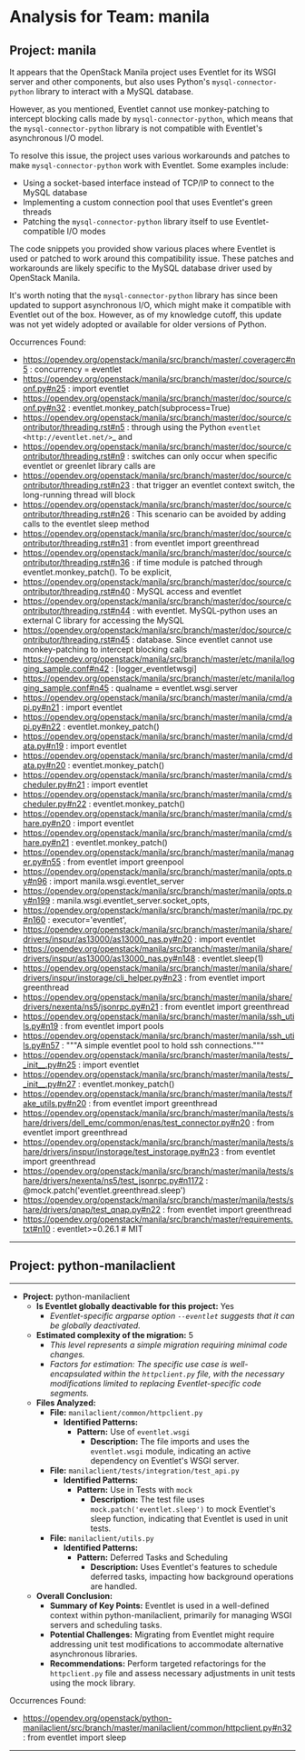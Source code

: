 # Analysis for Team: manila

## Project: manila
It appears that the OpenStack Manila project uses Eventlet for its WSGI server and other components, but also uses Python's `mysql-connector-python` library to interact with a MySQL database.

However, as you mentioned, Eventlet cannot use monkey-patching to intercept blocking calls made by `mysql-connector-python`, which means that the `mysql-connector-python` library is not compatible with Eventlet's asynchronous I/O model.

To resolve this issue, the project uses various workarounds and patches to make `mysql-connector-python` work with Eventlet. Some examples include:

* Using a socket-based interface instead of TCP/IP to connect to the MySQL database
* Implementing a custom connection pool that uses Eventlet's green threads
* Patching the `mysql-connector-python` library itself to use Eventlet-compatible I/O modes

The code snippets you provided show various places where Eventlet is used or patched to work around this compatibility issue. These patches and workarounds are likely specific to the MySQL database driver used by OpenStack Manila.

It's worth noting that the `mysql-connector-python` library has since been updated to support asynchronous I/O, which might make it compatible with Eventlet out of the box. However, as of my knowledge cutoff, this update was not yet widely adopted or available for older versions of Python.

Occurrences Found:
- https://opendev.org/openstack/manila/src/branch/master/.coveragerc#n5 : concurrency = eventlet
- https://opendev.org/openstack/manila/src/branch/master/doc/source/conf.py#n25 : import eventlet
- https://opendev.org/openstack/manila/src/branch/master/doc/source/conf.py#n32 : eventlet.monkey_patch(subprocess=True)
- https://opendev.org/openstack/manila/src/branch/master/doc/source/contributor/threading.rst#n5 : through using the Python `eventlet <http://eventlet.net/>`_ and
- https://opendev.org/openstack/manila/src/branch/master/doc/source/contributor/threading.rst#n9 : switches can only occur when specific eventlet or greenlet library calls are
- https://opendev.org/openstack/manila/src/branch/master/doc/source/contributor/threading.rst#n23 : that trigger an eventlet context switch, the long-running thread will block
- https://opendev.org/openstack/manila/src/branch/master/doc/source/contributor/threading.rst#n26 : This scenario can be avoided by adding calls to the eventlet sleep method
- https://opendev.org/openstack/manila/src/branch/master/doc/source/contributor/threading.rst#n31 : from eventlet import greenthread
- https://opendev.org/openstack/manila/src/branch/master/doc/source/contributor/threading.rst#n36 : if time module is patched through eventlet.monkey_patch(). To be explicit,
- https://opendev.org/openstack/manila/src/branch/master/doc/source/contributor/threading.rst#n40 : MySQL access and eventlet
- https://opendev.org/openstack/manila/src/branch/master/doc/source/contributor/threading.rst#n44 : with eventlet. MySQL-python uses an external C library for accessing the MySQL
- https://opendev.org/openstack/manila/src/branch/master/doc/source/contributor/threading.rst#n45 : database. Since eventlet cannot use monkey-patching to intercept blocking calls
- https://opendev.org/openstack/manila/src/branch/master/etc/manila/logging_sample.conf#n42 : [logger_eventletwsgi]
- https://opendev.org/openstack/manila/src/branch/master/etc/manila/logging_sample.conf#n45 : qualname = eventlet.wsgi.server
- https://opendev.org/openstack/manila/src/branch/master/manila/cmd/api.py#n21 : import eventlet
- https://opendev.org/openstack/manila/src/branch/master/manila/cmd/api.py#n22 : eventlet.monkey_patch()
- https://opendev.org/openstack/manila/src/branch/master/manila/cmd/data.py#n19 : import eventlet
- https://opendev.org/openstack/manila/src/branch/master/manila/cmd/data.py#n20 : eventlet.monkey_patch()
- https://opendev.org/openstack/manila/src/branch/master/manila/cmd/scheduler.py#n21 : import eventlet
- https://opendev.org/openstack/manila/src/branch/master/manila/cmd/scheduler.py#n22 : eventlet.monkey_patch()
- https://opendev.org/openstack/manila/src/branch/master/manila/cmd/share.py#n20 : import eventlet
- https://opendev.org/openstack/manila/src/branch/master/manila/cmd/share.py#n21 : eventlet.monkey_patch()
- https://opendev.org/openstack/manila/src/branch/master/manila/manager.py#n55 : from eventlet import greenpool
- https://opendev.org/openstack/manila/src/branch/master/manila/opts.py#n96 : import manila.wsgi.eventlet_server
- https://opendev.org/openstack/manila/src/branch/master/manila/opts.py#n199 : manila.wsgi.eventlet_server.socket_opts,
- https://opendev.org/openstack/manila/src/branch/master/manila/rpc.py#n160 : executor='eventlet',
- https://opendev.org/openstack/manila/src/branch/master/manila/share/drivers/inspur/as13000/as13000_nas.py#n20 : import eventlet
- https://opendev.org/openstack/manila/src/branch/master/manila/share/drivers/inspur/as13000/as13000_nas.py#n148 : eventlet.sleep(1)
- https://opendev.org/openstack/manila/src/branch/master/manila/share/drivers/inspur/instorage/cli_helper.py#n23 : from eventlet import greenthread
- https://opendev.org/openstack/manila/src/branch/master/manila/share/drivers/nexenta/ns5/jsonrpc.py#n21 : from eventlet import greenthread
- https://opendev.org/openstack/manila/src/branch/master/manila/ssh_utils.py#n19 : from eventlet import pools
- https://opendev.org/openstack/manila/src/branch/master/manila/ssh_utils.py#n57 : """A simple eventlet pool to hold ssh connections."""
- https://opendev.org/openstack/manila/src/branch/master/manila/tests/__init__.py#n25 : import eventlet
- https://opendev.org/openstack/manila/src/branch/master/manila/tests/__init__.py#n27 : eventlet.monkey_patch()
- https://opendev.org/openstack/manila/src/branch/master/manila/tests/fake_utils.py#n20 : from eventlet import greenthread
- https://opendev.org/openstack/manila/src/branch/master/manila/tests/share/drivers/dell_emc/common/enas/test_connector.py#n20 : from eventlet import greenthread
- https://opendev.org/openstack/manila/src/branch/master/manila/tests/share/drivers/inspur/instorage/test_instorage.py#n23 : from eventlet import greenthread
- https://opendev.org/openstack/manila/src/branch/master/manila/tests/share/drivers/nexenta/ns5/test_jsonrpc.py#n1172 : @mock.patch('eventlet.greenthread.sleep')
- https://opendev.org/openstack/manila/src/branch/master/manila/tests/share/drivers/qnap/test_qnap.py#n22 : from eventlet import greenthread
- https://opendev.org/openstack/manila/src/branch/master/requirements.txt#n10 : eventlet>=0.26.1 # MIT

***

## Project: python-manilaclient
---

- **Project:** python-manilaclient
  - **Is Eventlet globally deactivable for this project:** Yes
    - *Eventlet-specific argparse option `--eventlet` suggests that it can be globally deactivated.*
  - **Estimated complexity of the migration:** 5
    - *This level represents a simple migration requiring minimal code changes.*
    - *Factors for estimation: The specific use case is well-encapsulated within the `httpclient.py` file, with the necessary modifications limited to replacing Eventlet-specific code segments.*
  - **Files Analyzed:**
    - **File:** `manilaclient/common/httpclient.py`
      - **Identified Patterns:**
        - **Pattern:** Use of `eventlet.wsgi`
          - **Description:** The file imports and uses the `eventlet.wsgi` module, indicating an active dependency on Eventlet's WSGI server.
    - **File:** `manilaclient/tests/integration/test_api.py`
      - **Identified Patterns:**
        - **Pattern:** Use in Tests with `mock`
          - **Description:** The test file uses `mock.patch('eventlet.sleep')` to mock Eventlet's sleep function, indicating that Eventlet is used in unit tests.
    - **File:** `manilaclient/utils.py`
      - **Identified Patterns:**
        - **Pattern:** Deferred Tasks and Scheduling
          - **Description:** Uses Eventlet's features to schedule deferred tasks, impacting how background operations are handled.
  - **Overall Conclusion:**
    - **Summary of Key Points:** Eventlet is used in a well-defined context within python-manilaclient, primarily for managing WSGI servers and scheduling tasks. 
    - **Potential Challenges:** Migrating from Eventlet might require addressing unit test modifications to accommodate alternative asynchronous libraries.
    - **Recommendations:** Perform targeted refactorings for the `httpclient.py` file and assess necessary adjustments in unit tests using the mock library.

Occurrences Found:
- https://opendev.org/openstack/python-manilaclient/src/branch/master/manilaclient/common/httpclient.py#n32 : from eventlet import sleep

***
